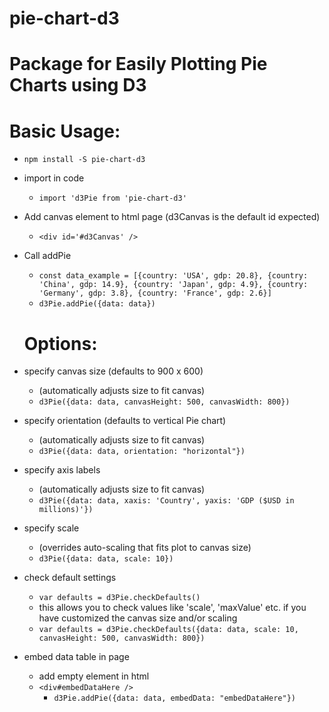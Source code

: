 # pie-chart-d3

# Package for Easily Plotting Pie Charts using D3

# Basic Usage:

- `npm install -S pie-chart-d3`

- import in code
  - `import 'd3Pie from 'pie-chart-d3'`
- Add canvas element to html page (d3Canvas is the default id expected)
  - `<div id='#d3Canvas' />`

- Call addPie
  - `const data_example = [{country: 'USA', gdp: 20.8}, {country: 'China', gdp: 14.9}, {country: 'Japan', gdp: 4.9}, {country: 'Germany', gdp: 3.8}, {country: 'France', gdp: 2.6}]`
  - `d3Pie.addPie({data: data})`

  # Options:

- specify canvas size (defaults to 900 x 600)
  - (automatically adjusts size to fit canvas)
  - `d3Pie({data: data, canvasHeight: 500, canvasWidth: 800})`

- specify orientation (defaults to vertical Pie chart)
  - (automatically adjusts size to fit canvas)
  - `d3Pie({data: data, orientation: "horizontal"})`

- specify axis labels
  - (automatically adjusts size to fit canvas)
  - `d3Pie({data: data, xaxis: 'Country', yaxis: 'GDP ($USD in millions)'})`

- specify scale
  - (overrides auto-scaling that fits plot to canvas size)
  - `d3Pie({data: data, scale: 10})`

- check default settings
  - `var defaults = d3Pie.checkDefaults()`
  - this allows you to check values like 'scale', 'maxValue' etc. if you have customized the canvas size and/or scaling
  - `var defaults = d3Pie.checkDefaults({data: data, scale: 10, canvasHeight: 500, canvasWidth: 800})`

- embed data table in page
  - add empty element in html
  - `<div#embedDataHere />`
    - `d3Pie.addPie({data: data, embedData: "embedDataHere"})`
